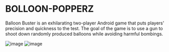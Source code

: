 # BOLLOON-POPPERZ
Balloon Buster is an exhilarating two-player Android game that puts players' precision and quickness to the test. The goal of the game is to use a gun to shoot down randomly produced balloons while avoiding harmful bombings.

![image](https://github.com/vipul2002/BOLLOON-POPPERZ/assets/67277915/79b31bf1-cd51-4389-92e6-3632489dde77)
![image](https://github.com/vipul2002/BOLLOON-POPPERZ/assets/67277915/c0093061-565f-463f-ae87-627719e86a5b)


